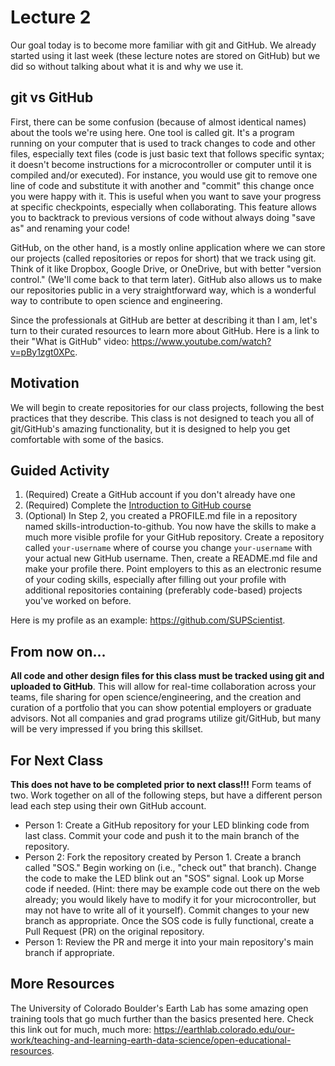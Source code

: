 # Lecture 2
Our goal today is to become more familiar with git and GitHub. We already started using it last week (these lecture notes are stored on GitHub) but we did so without talking about what it is and why we use it. 

## git vs GitHub
First, there can be some confusion (because of almost identical names) about the tools we're using here. One tool is called git. It's a program running on your computer that is used to track changes to code and other files, especially text files (code is just basic text that follows specific syntax; it doesn't become instructions for a microcontroller or computer until it is compiled and/or executed). For instance, you would use git to remove one line of code and substitute it with another and "commit" this change once you were happy with it. This is useful when you want to save your progress at specific checkpoints, especially when collaborating. This feature allows you to backtrack to previous versions of code without always doing "save as" and renaming your code!

GitHub, on the other hand, is a mostly online application where we can store our projects (called repositories or repos for short) that we track using git. Think of it like Dropbox, Google Drive, or OneDrive, but with better "version control." (We'll come back to that term later). GitHub also allows us to make our repositories public in a very straightforward way, which is a wonderful way to contribute to open science and engineering.

Since the professionals at GitHub are better at describing it than I am, let's turn to their curated resources to learn more about GitHub. Here is a link to their "What is GitHub" video: https://www.youtube.com/watch?v=pBy1zgt0XPc. 

## Motivation
We will begin to create repositories for our class projects, following the best practices that they describe. This class is not designed to teach you all of git/GitHub's amazing functionality, but it is designed to help you get comfortable with some of the basics. 

## Guided Activity
1. (Required) Create a GitHub account if you don't already have one
2. (Required) Complete the [Introduction to GitHub course](https://github.com/skills/introduction-to-github)
3. (Optional) In Step 2, you created a PROFILE.md file in a repository named skills-introduction-to-github. You now have the skills to make a much more visible profile for your GitHub repository. Create a repository called `your-username` where of course you change `your-username` with your actual new GitHub username. Then, create a README.md file and make your profile there. Point employers to this as an electronic resume of your coding skills, especially after filling out your profile with additional repositories containing (preferably code-based) projects you've worked on before.

Here is my profile as an example: https://github.com/SUPScientist. 

## From now on...
**All code and other design files for this class must be tracked using git and uploaded to GitHub**. This will allow for real-time collaboration across your teams, file sharing for open science/engineering, and the creation and curation of a portfolio that you can show potential employers or graduate advisors. Not all companies and grad programs utilize git/GitHub, but many will be very impressed if you bring this skillset.

## For Next Class
**This does not have to be completed prior to next class!!!**
Form teams of two. Work together on all of the following steps, but have a different person lead each step using their own GitHub account.
- Person 1: Create a GitHub repository for your LED blinking code from last class. Commit your code and push it to the main branch of the repository.
- Person 2: Fork the repository created by Person 1. Create a branch called "SOS." Begin working on (i.e., "check out" that branch). Change the code to make the LED blink out an "SOS" signal. Look up Morse code if needed. (Hint: there may be example code out there on the web already; you would likely have to modify it for your microcontroller, but may not have to write all of it yourself). Commit changes to your new branch as appropriate. Once the SOS code is fully functional, create a Pull Request (PR) on the original repository. 
- Person 1: Review the PR and merge it into your main repository's main branch if appropriate.

## More Resources
The University of Colorado Boulder's Earth Lab has some amazing open training tools that go much further than the basics presented here. Check this link out for much, much more: https://earthlab.colorado.edu/our-work/teaching-and-learning-earth-data-science/open-educational-resources. 